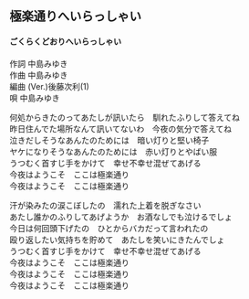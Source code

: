 ## 極楽通りへいらっしゃい
#### ごくらくどおりへいらっしゃい

作詞      中島みゆき  
作曲      中島みゆき  
編曲 (Ver.)後藤次利(1)  
唄         中島みゆき  

何処からきたのってあたしが訊いたら　馴れたふりして答えてね  
昨日住んでた場所なんて訊いてないわ　今夜の気分で答えてね  
泣きだしそうなあんたのためには　暗い灯りと堅い椅子  
ヤケになりそうなあんたのためには　赤い灯りとやばい服  
うつむく首すじ手をかけて　幸せ不幸せ混ぜてあげる  
今夜はようこそ　ここは極楽通り  
今夜はようこそ　ここは極楽通り  
  
汗が染みたの涙こぼしたの　濡れた上着を脱ぎなさい  
あたし誰かのふりしてあげようか　お酒なしでも泣けるでしょ  
今日は何回頭下げたの　ひとからバカだって言われたの  
殴り返したい気持ちを貯めて　あたしを笑いにきたんでしょ  
うつむく首すじ手をかけて　幸せ不幸せ混ぜてあげる  
今夜はようこそ　ここは極楽通り  
今夜はようこそ　ここは極楽通り  
今夜はようこそ　ここは極楽通り  